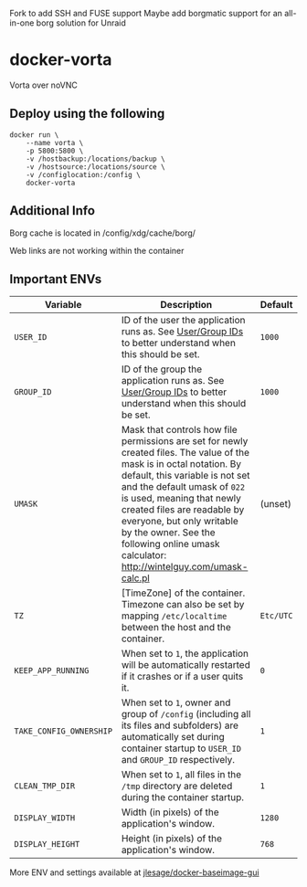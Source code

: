Fork to add SSH and FUSE support
Maybe add borgmatic support for an all-in-one borg solution for Unraid

# docker-vorta
Vorta over noVNC

## Deploy using the following

```
docker run \
    --name vorta \
    -p 5800:5800 \
    -v /hostbackup:/locations/backup \
    -v /hostsource:/locations/source \
    -v /configlocation:/config \
    docker-vorta
```

## Additional Info

Borg cache is located in /config/xdg/cache/borg/

Web links are not working within the container

## Important ENVs

| Variable       | Description                                  | Default |
|----------------|----------------------------------------------|---------|
|`USER_ID`| ID of the user the application runs as.  See [User/Group IDs](#usergroup-ids) to better understand when this should be set. | `1000` |
|`GROUP_ID`| ID of the group the application runs as.  See [User/Group IDs](#usergroup-ids) to better understand when this should be set. | `1000` |
|`UMASK`| Mask that controls how file permissions are set for newly created files. The value of the mask is in octal notation.  By default, this variable is not set and the default umask of `022` is used, meaning that newly created files are readable by everyone, but only writable by the owner. See the following online umask calculator: http://wintelguy.com/umask-calc.pl | (unset) |
|`TZ`| [TimeZone] of the container.  Timezone can also be set by mapping `/etc/localtime` between the host and the container. | `Etc/UTC` |
|`KEEP_APP_RUNNING`| When set to `1`, the application will be automatically restarted if it crashes or if a user quits it. | `0` |
|`TAKE_CONFIG_OWNERSHIP`| When set to `1`, owner and group of `/config` (including all its files and subfolders) are automatically set during container startup to `USER_ID` and `GROUP_ID` respectively. | `1` |
|`CLEAN_TMP_DIR`| When set to `1`, all files in the `/tmp` directory are deleted during the container startup. | `1` |
|`DISPLAY_WIDTH`| Width (in pixels) of the application's window. | `1280` |
|`DISPLAY_HEIGHT`| Height (in pixels) of the application's window. | `768` |

More ENV and settings available at [jlesage/docker-baseimage-gui](https://github.com/jlesage/docker-baseimage-gui)
